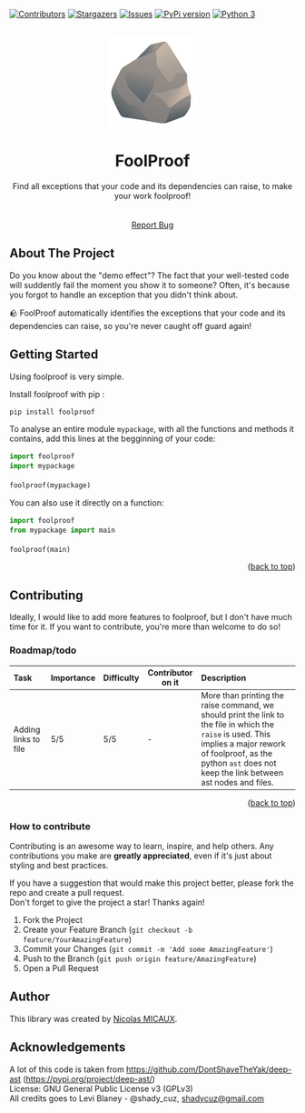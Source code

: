 <a name="readme-top"></a>
[![Contributors][contributors-shield]][contributors-url]<!--[![Forks][forks-shield]][forks-url]-->
[![Stargazers][stars-shield]][stars-url]
[![Issues][issues-shield]][issues-url]<!--[![MIT License][license-shield]][license-url]--><!--[![LinkedIn][linkedin-shield]][linkedin-url]-->
[![PyPi version][pypi-shield]][pypi-url]<!--[![Python 2][python2-shield]][python-url]-->
[![Python 3][python3-shield]][python-url]


<!-- PROJECT LOGO -->
<br />
<div align="center">

  <img src="https://raw.githubusercontent.com/NicolasMICAUX/foolproof/main/images/logo.png" alt="Logo" width="160" height="160">
  <h1 align="center">FoolProof</h1>

  <p align="center">
    Find all exceptions that your code and its dependencies can raise, to make your work foolproof!
    <br />
<!--
    <a href="https://github.com/NicolasMICAUX/foolproof"><strong>Explore the docs »</strong></a>
-->
    <br />
    <br />
    <!--
    <a href="https://github.com/NicolasMICAUX/foolproof">View Demo</a>
    ·
    -->
    <a href="https://github.com/NicolasMICAUX/foolproof/issues">Report Bug</a>
</div>


<!-- ABOUT THE PROJECT -->
## About The Project

<!-- [Screen Shot][product-screenshot] -->
Do you know about the "demo effect"? The fact that your well-tested code will suddently fail the moment you show it to someone? Often, it's because you forgot to handle an exception that you didn't think about.

🪨 FoolProof automatically identifies the exceptions that your code and its dependencies can raise, so you're never caught off guard again!

<!-- GETTING STARTED -->
## Getting Started
Using foolproof is very simple.

Install foolproof with pip :
```sh
pip install foolproof
```

To analyse an entire module `mypackage`, with all the functions and methods it contains, add this lines at the begginning of your code:
```python
import foolproof
import mypackage

foolproof(mypackage)
```

You can also use it directly on a function:
```python
import foolproof
from mypackage import main

foolproof(main)
```

<p align="right">(<a href="#readme-top">back to top</a>)</p>

<!-- CONTRIBUTING -->
## Contributing
Ideally, I would like to add more features to foolproof, but I don't have much time for it. If you want to contribute, you're more than welcome to do so!

### Roadmap/todo
| Task | Importance | Difficulty | Contributor on it | Description  |
|:-----|------------|------------|-------------------|:-------------|
| Adding links to file | 5/5 | 5/5 | - | More than printing the raise command, we should print the link to the file in which the `raise` is used. This implies a major rework of foolproof, as the python `ast` does not keep the link between ast nodes and files. |

<!--
Non-Code contribution :

| Task | Importance | Difficulty | Contributor on it | Description  |
|:-----|------------|------------|-------------------|:-------------|
|      | ./5        | ./5        | NOBODY            | _e.g._ : ... |
-->

<!--
_For every todo, just click on the link to find the discussion where I describe how I would do it._  
See the [open issues](https://github.com/NicolasMICAUX/foolproof/issues) for a full list of proposed features (and known issues).
-->

<p align="right">(<a href="#readme-top">back to top</a>)</p>

### How to contribute
Contributing is an awesome way to learn, inspire, and help others. Any contributions you make are **greatly appreciated**, even if it's just about styling and best practices.

If you have a suggestion that would make this project better, please fork the repo and create a pull request.  
Don't forget to give the project a star! Thanks again!

1. Fork the Project
2. Create your Feature Branch (`git checkout -b feature/YourAmazingFeature`)
3. Commit your Changes (`git commit -m 'Add some AmazingFeature'`)
4. Push to the Branch (`git push origin feature/AmazingFeature`)
5. Open a Pull Request


## Author
This library was created by [Nicolas MICAUX](https://github.com/NicolasMICAUX).

## Acknowledgements
A lot of this code is taken from https://github.com/DontShaveTheYak/deep-ast (https://pypi.org/project/deep-ast/)  
License: GNU General Public License v3 (GPLv3)  
All credits goes to Levi Blaney - @shady_cuz, shadycuz@gmail.com

<!-- MARKDOWN LINKS & IMAGES -->
<!-- https://www.markdownguide.org/basic-syntax/#reference-style-links -->
[contributors-shield]: https://img.shields.io/github/contributors/NicolasMICAUX/foolproof.svg?style=for-the-badge
[contributors-url]: https://github.com/NicolasMICAUX/foolproof/graphs/contributors
[stars-shield]: https://img.shields.io/github/stars/NicolasMICAUX/foolproof.svg?style=for-the-badge
[stars-url]: https://github.com/NicolasMICAUX/foolproof/stargazers
[issues-shield]: https://img.shields.io/github/issues/NicolasMICAUX/foolproof.svg?style=for-the-badge
[issues-url]: https://github.com/NicolasMICAUX/foolproof/issues
[pypi-shield]: https://img.shields.io/pypi/v/foolproof.svg?style=for-the-badge
[pypi-url]: https://pypi.org/project/foolproof/
[python2-shield]: https://img.shields.io/badge/python-2.7+-blue.svg?style=for-the-badge
[python3-shield]: https://img.shields.io/badge/python-3.5+-blue.svg?style=for-the-badge
[python-url]: https://www.python.org/downloads/

[//]: # ([license-shield]: https://img.shields.io/github/license/NicolasMICAUX/foolproof.svg?style=for-the-badge)
[//]: # ([license-url]: https://github.com/NicolasMICAUX/foolproof/blob/master/LICENSE.txt)
[//]: # ([linkedin-shield]: https://img.shields.io/badge/-LinkedIn-black.svg?style=for-the-badge&logo=linkedin&colorB=555)
[//]: # ([linkedin-url]: https://linkedin.com/in/othneildrew)
[product-screenshot]: images/screenshot.png

